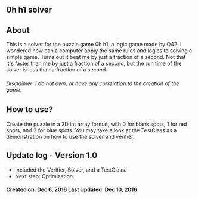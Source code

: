 ## 0h h1 solver
## About
This is a solver for the puzzle game 0h h1, a logic game made by Q42.
I wondered how can a computer apply the same rules and logics to solving a simple game.
Turns out it beat me by just a fraction of a second. 
Not that it's faster than me by just a fraction of a second, but the run time of the solver is less than a fraction of a second.

###### Disclaimer: I do not own, or have any correlation to the creation of the game.

## How to use?
Create the puzzle in a 2D int array format, with 0 for blank spots, 1 for red spots, and 2 for blue spots.
You may take a look at the TestClass as a demonstration on how to use the solver and verifier.

## Update log - Version 1.0
- Included the Verifier, Solver, and a TestClass.
- Next step: Optimization. 

#### Created on: Dec 6, 2016 Last Updated: Dec 10, 2016